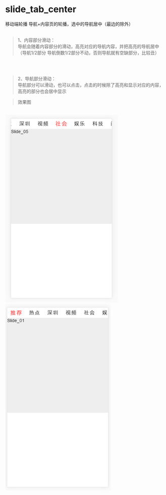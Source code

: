 # slide_tab_center
移动端轮播  导航+内容页的轮播，选中的导航居中（最边的除外）<br/>
<br/>
> 1、内容部分滑动：<br/>
导航会随着内容部分的滑动，高亮对应的导航内容，并把高亮的导航居中（导航1/2部分 导航倒数1/2部分不动，否则导航就有空缺部分，比较丑）<br/>
<br/>
<br/>

> 2、导航部分滑动：<br/>
导航部分可以滑动，也可以点击，点击的时候除了高亮和显示对应的内容，高亮的部分也会居中显示<br/>

> 效果图<br/>
<br/>
<img src='./1.png'><img src='./2.png'>



